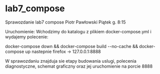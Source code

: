 # lab7_compose

Sprawozdanie lab7 compose Piotr Pawłowski Piątek g. 8:15

Uruchomienie:
Wchodzimy do katalogu z plikiem docker-compose.yml i wydajemy polecenie:

docker-compose down && docker-compose build --no-cache && docker-compose up
nastepnie firefox -> 127.0.0.1:8888

W sprawozdaniu znajduja sie etapy budowania uslugi, polecenia diagnostyczne, schemat graficzny oraz jej uruchomienie na porcie 8888
